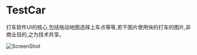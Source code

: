 TestCar
=======

打车软件UI的核心,包括拖动地图选择上车点等等,若干图片使用快的打车的图片,非商业目的,之为技术共享。

![ScreenShot](http://i.imgur.com/6Jg7Mbs.png)
